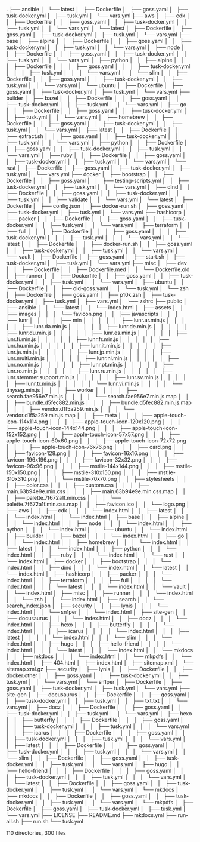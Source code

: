 .
├── ansible
│   └── latest
│       ├── Dockerfile
│       ├── goss.yaml
│       ├── tusk-docker.yml
│       ├── tusk.yml
│       └── vars.yml
├── aws
│   ├── cdk
│   │   ├── Dockerfile
│   │   ├── goss.yaml
│   │   ├── tusk-docker.yml
│   │   ├── tusk.yml
│   │   └── vars.yml
│   └── latest
│       ├── Dockerfile
│       ├── goss.yaml
│       ├── tusk-docker.yml
│       ├── tusk.yml
│       └── vars.yml
├── base
│   ├── alpine
│   │   ├── Dockerfile
│   │   ├── goss.yaml
│   │   ├── tusk-docker.yml
│   │   ├── tusk.yml
│   │   └── vars.yml
│   ├── node
│   │   ├── Dockerfile
│   │   ├── goss.yaml
│   │   ├── tusk-docker.yml
│   │   ├── tusk.yml
│   │   └── vars.yml
│   ├── python
│   │   ├── alpine
│   │   │   ├── Dockerfile
│   │   │   ├── goss.yaml
│   │   │   ├── tusk-docker.yml
│   │   │   ├── tusk.yml
│   │   │   └── vars.yml
│   │   └── slim
│   │       ├── Dockerfile
│   │       ├── goss.yaml
│   │       ├── tusk-docker.yml
│   │       ├── tusk.yml
│   │       └── vars.yml
│   └── ubuntu
│       ├── Dockerfile
│       ├── goss.yaml
│       ├── tusk-docker.yml
│       ├── tusk.yml
│       └── vars.yml
├── builder
│   ├── bazel
│   │   ├── Dockerfile
│   │   ├── goss.yaml
│   │   ├── tusk-docker.yml
│   │   ├── tusk.yml
│   │   └── vars.yml
│   ├── go
│   │   ├── Dockerfile
│   │   ├── goss.yaml
│   │   ├── tusk-docker.yml
│   │   ├── tusk.yml
│   │   └── vars.yml
│   ├── homebrew
│   │   ├── Dockerfile
│   │   ├── goss.yaml
│   │   ├── tusk-docker.yml
│   │   ├── tusk.yml
│   │   └── vars.yml
│   ├── latest
│   │   ├── Dockerfile
│   │   ├── extract.sh
│   │   ├── goss.yaml
│   │   ├── tusk-docker.yml
│   │   ├── tusk.yml
│   │   └── vars.yml
│   ├── python
│   │   ├── Dockerfile
│   │   ├── goss.yaml
│   │   ├── tusk-docker.yml
│   │   ├── tusk.yml
│   │   └── vars.yml
│   ├── ruby
│   │   ├── Dockerfile
│   │   ├── goss.yaml
│   │   ├── tusk-docker.yml
│   │   ├── tusk.yml
│   │   └── vars.yml
│   └── rust
│       ├── Dockerfile
│       ├── goss.yaml
│       ├── tusk-docker.yml
│       ├── tusk.yml
│       └── vars.yml
├── docker
│   ├── bootstrap
│   │   ├── Dockerfile
│   │   ├── goss.yaml
│   │   ├── testing-scripts.yml
│   │   ├── tusk-docker.yml
│   │   ├── tusk.yml
│   │   └── vars.yml
│   ├── dind
│   │   ├── Dockerfile
│   │   ├── goss.yaml
│   │   ├── tusk-docker.yml
│   │   ├── tusk.yml
│   │   ├── validate
│   │   └── vars.yml
│   └── latest
│       ├── Dockerfile
│       ├── config.json
│       ├── docker-run.sh
│       ├── goss.yaml
│       ├── tusk-docker.yml
│       ├── tusk.yml
│       └── vars.yml
├── hashicorp
│   ├── packer
│   │   ├── Dockerfile
│   │   ├── goss.yaml
│   │   ├── tusk-docker.yml
│   │   ├── tusk.yml
│   │   └── vars.yml
│   ├── terraform
│   │   ├── full
│   │   │   ├── Dockerfile
│   │   │   ├── goss.yaml
│   │   │   ├── tusk-docker.yml
│   │   │   ├── tusk.yml
│   │   │   └── vars.yml
│   │   └── latest
│   │       ├── Dockerfile
│   │       ├── docker-run.sh
│   │       ├── goss.yaml
│   │       ├── tusk-docker.yml
│   │       ├── tusk.yml
│   │       └── vars.yml
│   └── vault
│       ├── Dockerfile
│       ├── goss.yaml
│       ├── start.sh
│       ├── tusk-docker.yml
│       ├── tusk.yml
│       └── vars.yml
├── misc
│   ├── dev
│   │   ├── Dockerfile
│   │   ├── Dockerfile.med
│   │   └── Dockerfile.old
│   ├── runner
│   │   ├── Dockerfile
│   │   ├── goss.yaml
│   │   ├── tusk-docker.yml
│   │   ├── tusk.yml
│   │   └── vars.yml
│   ├── ubuntu
│   │   ├── Dockerfile
│   │   ├── old-goss.yaml
│   │   └── tusk.yml
│   └── zsh
│       ├── Dockerfile
│       ├── goss.yaml
│       ├── p10k.zsh
│       ├── tusk-docker.yml
│       ├── tusk.yml
│       ├── vars.yml
│       └── zshrc
├── public
│   ├── ansible
│   │   └── latest
│   │       └── index.html
│   ├── assets
│   │   ├── images
│   │   │   └── favicon.png
│   │   ├── javascripts
│   │   │   ├── lunr
│   │   │   │   ├── min
│   │   │   │   │   ├── lunr.ar.min.js
│   │   │   │   │   ├── lunr.da.min.js
│   │   │   │   │   ├── lunr.de.min.js
│   │   │   │   │   ├── lunr.du.min.js
│   │   │   │   │   ├── lunr.es.min.js
│   │   │   │   │   ├── lunr.fi.min.js
│   │   │   │   │   ├── lunr.fr.min.js
│   │   │   │   │   ├── lunr.hu.min.js
│   │   │   │   │   ├── lunr.it.min.js
│   │   │   │   │   ├── lunr.ja.min.js
│   │   │   │   │   ├── lunr.jp.min.js
│   │   │   │   │   ├── lunr.multi.min.js
│   │   │   │   │   ├── lunr.nl.min.js
│   │   │   │   │   ├── lunr.no.min.js
│   │   │   │   │   ├── lunr.pt.min.js
│   │   │   │   │   ├── lunr.ro.min.js
│   │   │   │   │   ├── lunr.ru.min.js
│   │   │   │   │   ├── lunr.stemmer.support.min.js
│   │   │   │   │   ├── lunr.sv.min.js
│   │   │   │   │   ├── lunr.tr.min.js
│   │   │   │   │   └── lunr.vi.min.js
│   │   │   │   └── tinyseg.min.js
│   │   │   ├── worker
│   │   │   │   ├── search.fae956e7.min.js
│   │   │   │   └── search.fae956e7.min.js.map
│   │   │   ├── bundle.d5fec882.min.js
│   │   │   ├── bundle.d5fec882.min.js.map
│   │   │   ├── vendor.d1f5a259.min.js
│   │   │   └── vendor.d1f5a259.min.js.map
│   │   ├── meta
│   │   │   ├── apple-touch-icon-114x114.png
│   │   │   ├── apple-touch-icon-120x120.png
│   │   │   ├── apple-touch-icon-144x144.png
│   │   │   ├── apple-touch-icon-152x152.png
│   │   │   ├── apple-touch-icon-57x57.png
│   │   │   ├── apple-touch-icon-60x60.png
│   │   │   ├── apple-touch-icon-72x72.png
│   │   │   ├── apple-touch-icon-76x76.png
│   │   │   ├── card.png
│   │   │   ├── favicon-128.png
│   │   │   ├── favicon-16x16.png
│   │   │   ├── favicon-196x196.png
│   │   │   ├── favicon-32x32.png
│   │   │   ├── favicon-96x96.png
│   │   │   ├── mstile-144x144.png
│   │   │   ├── mstile-150x150.png
│   │   │   ├── mstile-310x150.png
│   │   │   ├── mstile-310x310.png
│   │   │   └── mstile-70x70.png
│   │   ├── stylesheets
│   │   │   ├── color.css
│   │   │   ├── custom.css
│   │   │   ├── main.63b94e9e.min.css
│   │   │   ├── main.63b94e9e.min.css.map
│   │   │   ├── palette.7f672a1f.min.css
│   │   │   └── palette.7f672a1f.min.css.map
│   │   ├── favicon.ico
│   │   └── logo.png
│   ├── aws
│   │   ├── cdk
│   │   │   └── index.html
│   │   ├── latest
│   │   │   └── index.html
│   │   └── index.html
│   ├── base
│   │   ├── alpine
│   │   │   └── index.html
│   │   ├── node
│   │   │   └── index.html
│   │   ├── python
│   │   │   └── index.html
│   │   └── ubuntu
│   │       └── index.html
│   ├── builder
│   │   ├── bazel
│   │   │   └── index.html
│   │   ├── go
│   │   │   └── index.html
│   │   ├── homebrew
│   │   │   └── index.html
│   │   ├── latest
│   │   │   └── index.html
│   │   ├── python
│   │   │   └── index.html
│   │   ├── ruby
│   │   │   └── index.html
│   │   └── rust
│   │       └── index.html
│   ├── docker
│   │   ├── bootstrap
│   │   │   └── index.html
│   │   ├── dind
│   │   │   └── index.html
│   │   └── latest
│   │       └── index.html
│   ├── hashicorp
│   │   ├── packer
│   │   │   └── index.html
│   │   ├── terraform
│   │   │   ├── full
│   │   │   │   └── index.html
│   │   │   └── latest
│   │   │       └── index.html
│   │   └── vault
│   │       └── index.html
│   ├── misc
│   │   ├── runner
│   │   │   └── index.html
│   │   └── zsh
│   │       └── index.html
│   ├── search
│   │   └── search_index.json
│   ├── security
│   │   ├── lynis
│   │   │   └── index.html
│   │   └── sn1per
│   │       └── index.html
│   ├── site-gen
│   │   ├── docusaurus
│   │   │   └── index.html
│   │   ├── docz
│   │   │   └── index.html
│   │   ├── hexo
│   │   │   ├── butterfly
│   │   │   │   └── index.html
│   │   │   ├── icarus
│   │   │   │   └── index.html
│   │   │   ├── latest
│   │   │   │   └── index.html
│   │   │   └── slim
│   │   │       └── index.html
│   │   ├── hugo
│   │   │   ├── hello-friend
│   │   │   │   └── index.html
│   │   │   └── latest
│   │   │       └── index.html
│   │   └── mkdocs
│   │       ├── mkdocs
│   │       │   └── index.html
│   │       └── mkpdfs
│   │           └── index.html
│   ├── 404.html
│   ├── index.html
│   ├── sitemap.xml
│   └── sitemap.xml.gz
├── security
│   ├── lynis
│   │   ├── Dockerfile
│   │   ├── docker.other
│   │   ├── goss.yaml
│   │   ├── tusk-docker.yml
│   │   ├── tusk.yml
│   │   └── vars.yml
│   └── sn1per
│       ├── Dockerfile
│       ├── goss.yaml
│       ├── tusk-docker.yml
│       ├── tusk.yml
│       └── vars.yml
├── site-gen
│   ├── docusaurus
│   │   ├── Dockerfile
│   │   ├── goss.yaml
│   │   ├── tusk-docker.yml
│   │   ├── tusk.yml
│   │   ├── txt.txt
│   │   └── vars.yml
│   ├── docz
│   │   ├── Dockerfile
│   │   ├── goss.yaml
│   │   ├── tusk-docker.yml
│   │   ├── tusk.yml
│   │   └── vars.yml
│   ├── hexo
│   │   ├── butterfly
│   │   │   ├── Dockerfile
│   │   │   ├── goss.yaml
│   │   │   ├── tusk-docker.yml
│   │   │   ├── tusk.yml
│   │   │   └── vars.yml
│   │   ├── icarus
│   │   │   ├── Dockerfile
│   │   │   ├── goss.yaml
│   │   │   ├── tusk-docker.yml
│   │   │   ├── tusk.yml
│   │   │   └── vars.yml
│   │   ├── latest
│   │   │   ├── Dockerfile
│   │   │   ├── goss.yaml
│   │   │   ├── tusk-docker.yml
│   │   │   ├── tusk.yml
│   │   │   └── vars.yml
│   │   └── slim
│   │       ├── Dockerfile
│   │       ├── goss.yaml
│   │       ├── tusk-docker.yml
│   │       ├── tusk.yml
│   │       └── vars.yml
│   ├── hugo
│   │   ├── hello-friend
│   │   │   ├── Dockerfile
│   │   │   ├── goss.yaml
│   │   │   ├── tusk-docker.yml
│   │   │   ├── tusk.yml
│   │   │   └── vars.yml
│   │   └── latest
│   │       ├── Dockerfile
│   │       ├── goss.yaml
│   │       ├── tusk-docker.yml
│   │       ├── tusk.yml
│   │       └── vars.yml
│   └── mkdocs
│       ├── mkdocs
│       │   ├── Dockerfile
│       │   ├── goss.yaml
│       │   ├── tusk-docker.yml
│       │   ├── tusk.yml
│       │   └── vars.yml
│       └── mkpdfs
│           ├── Dockerfile
│           ├── goss.yaml
│           ├── tusk-docker.yml
│           ├── tusk.yml
│           └── vars.yml
├── LICENSE
├── README.md
├── mkdocs.yml
├── run-all.sh
├── run.sh
└── tusk.yml

110 directories, 300 files
